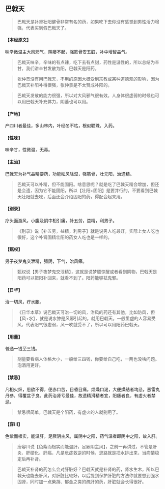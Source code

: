 ## 巴戟天

> 巴戟天是补肾壮阳健骨非常有名的药，如果吃下去你没有感觉到男性活力增强，代表买到假巴戟天了。

#### 【本经原文】
味辛微温主大风邪气，阴痿不起，强筋骨安五脏，补中增智益气。

> 巴戟天味辛，辛味的有点辣，吃下去有点甜，药性是温性的，所以总结为辛甘，我们讲辛甘发散为阳，巴戟天是阳药。

> 张仲景没有用巴戟天，不用的原因大概受到宗教或某种道德观的影响，因为巴戟天补阳补得很强，张仲景是不太赞成补阳的。

> 巴戟天发散的能力很强，所以对大风邪气很有效。人身体很虚弱的时候也可以用巴戟天补充体力，阴萎也可以用。

#### 【产地】
产四川者最佳，多山林内，叶经冬不枯，根似联珠，入药。
#### 【性味】
味辛甘，性微温，无毒。
#### 【主治】
巴戟天为补气益精要药，功能祛风除湿，强筋骨，壮元阳，治遗精。

> 巴戟天可以补精，但不能固阳。啥意思呢？就是吃了巴戟天精会增加，但还是会遗，因为它不能固阳，所以【壮阳+固阳】是要并行的，不要看到巴戟天壮阳就去吃，后面还会介绍固阳的药，得配合起来用。

#### 【别录】
疗头面游风，小腹及阴中相引痛，补五劳，益精，利男子。

> 《别录》说【补五劳，益精，利男子】就是说男人吃最好，实际上女人吃也很好，这个补肾固精壮阳的药女人吃也是一样的。

#### 【甄权】
男子夜梦鬼交泄精，强阴，下气，治风癞。

> 甄权说【男子夜梦鬼交泄精】，这就是说梦靥惊醒或者看到阴物，巴戟天是阳药可以把阳补回来，就看不到了。阳药能够袪鬼邪。

#### 【日华】
治一切风，疗水胀。

> 《日华本草》说巴戟天可治一切的风，治风的药还有其他，比如防风，但【风+水】，就是说水肿是风邪引起的，就用巴戟天。一般里虚的人容易受风，代表阳气很虚弱，风一吹就受不了，所以可以用阳药巴戟天。

#### 【用量】
普通一钱至三钱。

> 剂量要看病人体格大小，一般给三四钱，你要给自己吃，一两也没啥问题。泡酒用更好。

#### 【禁忌】
凡相火炽，思欲不得，便赤口苦，目昏目痛，烦燥口渴，大便燥结者均忌，恶雷丸丹参，得覆盆子良。此药治肾亏最佳，故遗精滑精者宜，阳痿者良，有虚火者禁忌。

> 禁忌很简单，巴戟天是个阳药，有虚火的人就别用了。

#### 【容川】
色紫而根实，能温肝，足厥阴主风，属阴中之阳，药气温者即阴中之阳，故入肝。

> 唐容川说【色紫而根实而能温肝，足厥阴主风】，之前一再讲过，不管是肝炎、肝硬化、肝癌，凡是危症救逆的时候，思路就是把水排出来，当病情稳定后再补肾。

> 巴戟天补肾的药怎么会对肝脏好？巴戟天就是补肾的药，肾水生木，所以巴戟天也能去肝风，对肝脏比较好，以后提到保护肝脏的方法你就要想到强水固肾，同时加一点柴胡、郁金之类的疏肝的药，肝脏就会长得很好。